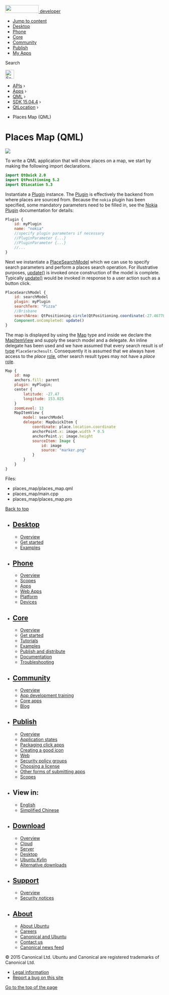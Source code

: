 <a href="https://developer.ubuntu.com/" class="logo-ubuntu"><img src="https://developer.ubuntu.com/assets/sites/ubuntu/latest/u/img/logos/logo-ubuntu-orange.svg" width="106" height="25" /> <span>developer</span></a>

-   [Jump to content](index.html#main-content)
-   [Desktop](https://developer.ubuntu.com/en/desktop/)
-   [Phone](https://developer.ubuntu.com/en/phone/)
-   [Core](https://developer.ubuntu.com/core)
-   [Community](https://developer.ubuntu.com/en/community/)
-   [Publish](https://developer.ubuntu.com/en/publish/)
-   [My Apps](https://myapps.developer.ubuntu.com/)

Search

<img src="https://developer.ubuntu.com/assets/sites/ubuntu/latest/u/img/search-white.svg" alt="Search" height="28" />

-   [APIs](../../../../index.html) ›
-   [Apps](../../../index.html) ›
-   [QML](../../index.html) ›
-   <a href="../index.html" class="sub-nav-item">SDK 15.04.4</a> ›
-   <a href="../QtLocation/index.html" class="sub-nav-item">QtLocation</a> ›

<!-- -->

-   Places Map (QML)

Places Map (QML)
================

<span class="subtitle"></span>
<span id="details"></span>
![](https://developer.ubuntu.com/static/devportal_uploaded/666ee216-9e3a-41be-b553-7db4e8c25a94-api/apps/qml/sdk-15.04.1/qtlocation-places-map-example/images/places-map.jpg)

To write a QML application that will show places on a map, we start by making the following import declarations.

``` qml
import QtQuick 2.0
import QtPositioning 5.2
import QtLocation 5.3
```

Instantiate a [Plugin](../../sdk-15.04.1/QtLocation.location-places-qml/index.html#plugin) instance. The [Plugin](../../sdk-15.04.1/QtLocation.location-places-qml/index.html#plugin) is effectively the backend from where places are sourced from. Because the `nokia` plugin has been specified, some mandatory parameters need to be filled in, see the [Nokia Plugin](../../sdk-15.04.1/QtLocation.location-plugin-nokia/index.html#mandatory-parameters) documentation for details:

``` qml
Plugin {
    id: myPlugin
    name: "nokia"
    //specify plugin parameters if necessary
    //PluginParameter {...}
    //PluginParameter {...}
    //...
}
```

Next we instantiate a [PlaceSearchModel](../../sdk-15.04.1/QtLocation.PlaceSearchModel/index.html) which we can use to specify search parameters and perform a places search operation. For illustrative purposes, [update()](../../sdk-15.04.1/QtLocation.PlaceSearchModel/index.html#update-method) is invoked once construction of the model is complete. Typically [update()](../../sdk-15.04.1/QtLocation.PlaceSearchModel/index.html#update-method) would be invoked in response to a user action such as a button click.

``` qml
PlaceSearchModel {
    id: searchModel
    plugin: myPlugin
    searchTerm: "Pizza"
    //Brisbane
    searchArea: QtPositioning.circle(QtPositioning.coordinate(-27.46778, 153.02778))
    Component.onCompleted: update()
}
```

The map is displayed by using the [Map](../../sdk-15.04.1/QtLocation.Map/index.html) type and inside we declare the [MapItemView](../../sdk-15.04.1/QtLocation.MapItemView/index.html) and supply the search model and a delegate. An inline delegate has been used and we have assumed that every search result is of [type](../../sdk-15.04.1/QtLocation.PlaceSearchModel/index.html#search-result-types) `PlaceSerachesult`. Consequently it is assumed that we always have access to the *place* [role](../../sdk-15.04.1/QtLocation.PlaceSearchModel/index.html#placesearchmodel-roles), other search result types may not have a *place* [role](../../sdk-15.04.1/QtLocation.PlaceSearchModel/index.html#placesearchmodel-roles).

``` qml
Map {
    id: map
    anchors.fill: parent
    plugin: myPlugin;
    center {
        latitude: -27.47
        longitude: 153.025
    }
    zoomLevel: 13
    MapItemView {
        model: searchModel
        delegate: MapQuickItem {
            coordinate: place.location.coordinate
            anchorPoint.x: image.width * 0.5
            anchorPoint.y: image.height
            sourceItem: Image {
                id: image
                source: "marker.png"
            }
        }
    }
}
```

Files:

-   places\_map/places\_map.qml
-   places\_map/main.cpp
-   places\_map/places\_map.pro

[Back to top](index.html#)

-   [Desktop](https://developer.ubuntu.com/en/desktop/)
    ---------------------------------------------------

    -   [Overview](https://developer.ubuntu.com/en/desktop/)
    -   [Get started](http://snapcraft.io/?utm_source=developer.ubuntu.com&utm_medium=devportal&utm_term=snaps%20snapcraft%20desktop&utm_content=menu&utm_campaign=duc_snappers)
    -   [Examples](https://github.com/ubuntu/snappy-playpen)

-   [Phone](https://developer.ubuntu.com/en/phone/)
    -----------------------------------------------

    -   [Overview](https://developer.ubuntu.com/en/phone/)
    -   [Scopes](https://developer.ubuntu.com/en/phone/scopes/)
    -   [Apps](https://developer.ubuntu.com/en/phone/apps/)
    -   [Web Apps](https://developer.ubuntu.com/en/phone/web/)
    -   [Platform](https://developer.ubuntu.com/en/phone/platform/)
    -   [Devices](https://developer.ubuntu.com/en/phone/devices/)

-   [Core](https://developer.ubuntu.com/core)
    -----------------------------------------

    -   [Overview](https://developer.ubuntu.com/core)
    -   [Get started](https://developer.ubuntu.com/core/get-started)
    -   [Tutorials](https://developer.ubuntu.com/core/tutorials)
    -   [Examples](https://developer.ubuntu.com/core/examples)
    -   [Publish and distribute](https://developer.ubuntu.com/core/publish-and-distribute)
    -   [Documentation](https://developer.ubuntu.com/core/documentation)
    -   [Troubleshooting](https://developer.ubuntu.com/core/troubleshooting)

-   [Community](https://developer.ubuntu.com/en/community/)
    -------------------------------------------------------

    -   [Overview](https://developer.ubuntu.com/en/community/)
    -   [App development training](https://developer.ubuntu.com/en/community/training/)
    -   [Core apps](https://developer.ubuntu.com/en/community/core-apps/)
    -   [Blog](https://developer.ubuntu.com/en/community/blog/)

-   [Publish](https://developer.ubuntu.com/en/publish/)
    ---------------------------------------------------

    -   [Overview](https://developer.ubuntu.com/en/publish/)
    -   [Application states](https://developer.ubuntu.com/en/publish/application-states/)
    -   [Packaging click apps](https://developer.ubuntu.com/en/publish/packaging-click-apps/)
    -   [Creating a good icon](https://developer.ubuntu.com/en/publish/creating-a-good-icon/)
    -   [Web](https://developer.ubuntu.com/en/publish/web/)
    -   [Security policy groups](https://developer.ubuntu.com/en/publish/security-policy-groups/)
    -   [Choosing a license](https://developer.ubuntu.com/en/publish/choosing-a-license/)
    -   [Other forms of submitting apps](https://developer.ubuntu.com/en/publish/other-forms-of-submitting-apps/)
    -   [Scopes](https://developer.ubuntu.com/en/publish/scopes/)

-   View in:
    --------

    -   [English](index.html "Change to language: English")
    -   [Simplified Chinese](index.html "Change to language: Simplified Chinese")

-   [Download](http://ubuntu.com/download/)
    ---------------------------------------

    -   [Overview](http://ubuntu.com/download)
    -   [Cloud](http://ubuntu.com/download/cloud)
    -   [Server](http://ubuntu.com/download/server)
    -   [Desktop](http://ubuntu.com/download/desktop)
    -   [Ubuntu Kylin](http://ubuntu.com/download/ubuntu-kylin)
    -   [Alternative downloads](http://ubuntu.com/download/alternative-downloads)

-   [Support](http://ubuntu.com/support/)
    -------------------------------------

    -   [Overview](http://ubuntu.com/support)
    -   [Security notices](http://www.ubuntu.com/usn/)

-   [About](http://ubuntu.com/about/)
    ---------------------------------

    -   [About Ubuntu](http://ubuntu.com/about/about-ubuntu)
    -   [Careers](http://www.canonical.com/careers)
    -   [Canonical and Ubuntu](http://ubuntu.com/about/canonical-and-ubuntu)
    -   [Contact us](http://ubuntu.com/about/contact-us)
    -   [Canonical news feed](http://insights.ubuntu.com/feed/)

© 2015 Canonical Ltd. Ubuntu and Canonical are registered trademarks of Canonical Ltd.

-   [Legal information](http://www.ubuntu.com/legal)
-   [Report a bug on this site](https://bugs.launchpad.net/developer-ubuntu-com/)

<span class="accessibility-aid">[Go to the top of the page](index.html#)</span>
